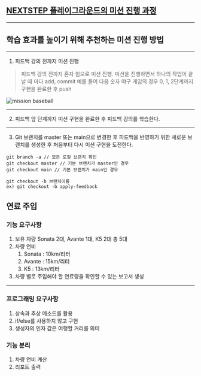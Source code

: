 ## [NEXTSTEP 플레이그라운드의 미션 진행 과정](https://github.com/next-step/nextstep-docs/blob/master/playground/README.md)

---
## 학습 효과를 높이기 위해 추천하는 미션 진행 방법

---
1. 피드백 강의 전까지 미션 진행 
> 피드백 강의 전까지 혼자 힘으로 미션 진행. 미션을 진행하면서 하나의 작업이 끝날 때 마다 add, commit
> 예를 들어 다음 숫자 야구 게임의 경우 0, 1, 2단계까지 구현을 완료한 후 push

![mission baseball](https://raw.githubusercontent.com/next-step/nextstep-docs/master/playground/images/mission_baseball.png)

---
2. 피드백 앞 단계까지 미션 구현을 완료한 후 피드백 강의를 학습한다.

---
3. Git 브랜치를 master 또는 main으로 변경한 후 피드백을 반영하기 위한 새로운 브랜치를 생성한 후 처음부터 다시 미션 구현을 도전한다.

```
git branch -a // 모든 로컬 브랜치 확인
git checkout master // 기본 브랜치가 master인 경우
git checkout main // 기본 브랜치가 main인 경우

git checkout -b 브랜치이름
ex) git checkout -b apply-feedback
```
## 연료 주입
### 기능 요구사항
1. 보유 차량 Sonata 2대, Avante 1대, K5 2대 총 5대
2. 차량 연비
    1. Sonata : 10km/리터
    2. Avante : 15km/리터
    3. K5 : 13km/리터
3. 차량 별로 주입해야 할 연료량을 확인할 수 있는 보고서 생성
---
### 프로그래밍 요구사항
1. 상속과 추상 메소드를 활용
2. if/else를 사용하지 않고 구현
3. 생성자의 인자 값은 여행할 거리를 의미

### 기능 분리
1. 차량 연비 계산
2. 리포트 출력